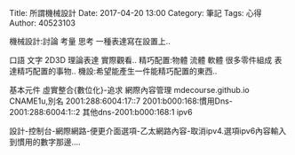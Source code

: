 Title: 所謂機械設計
Date: 2017-04-20 13:00
Category: 筆記
Tags: 心得
Author: 40523103
 
機械設計:討論 考量 思考 一種表達寫在設置上..
 <!-- PELICAN_END_SUMMARY -->


 口語 文字 2D3D 理論表達 實際觀看.. 精巧配置:物體 流體 軟體 很多零件組成 表達精巧配置的事物.. 機設:希望能產生一件能精巧配置的東西..

基本元件 虛實整合{數位化}-追求 網際內容管理 mdecourse.github.io CNAME1u,別名 2001:288:6004:17::7 2001:b000:168:慣用Dns-2001:288:6004:1::2 其他dns-2001:b000:168:1 ipv6

設計-控制台-網際網路-便更介面選項-乙太網路內容-取消ipv4.選項ipv6內容輸入到慣用的數字那邊....